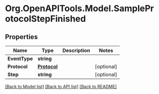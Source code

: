 
# Org.OpenAPITools.Model.SampleProtocolStepFinished

## Properties

Name | Type | Description | Notes
------------ | ------------- | ------------- | -------------
**EventType** | **string** |  | 
**Protocol** | [**Protocol**](Protocol.md) |  | [optional] 
**Step** | **string** |  | [optional] 

[[Back to Model list]](../README.md#documentation-for-models)
[[Back to API list]](../README.md#documentation-for-api-endpoints)
[[Back to README]](../README.md)


